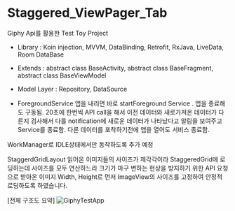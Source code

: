 # Staggered_ViewPager_Tab

Giphy Api를 활용한 Test Toy Project

- Library : 
Koin injection,
MVVM, DataBinding,
Retrofit, RxJava,
LiveData, 
Room DataBase

- Extends :
abstract class BaseActivity,
abstract class BaseFragment,
abstract class BaseViewModel

- Model Layer :
Repository,
DataSource

* ForegroundService 
앱을 내리면 바로 startForeground Service . 앱을 종료해도 구동됨. 20초에 한번씩 API call을 해서 이전 데이터와 새로가져온 데이터가 다른지 검사해서
다를 notification에 새로운 데이터가 나타났다고 알림을 보여주고 Service를 종료함.
다른 데이터를 포착하기전에 앱을 열어도 서비스 종료함.

WorkManager로 IDLE상태에서만 동작하도록 추가 예정

StaggerdGridLayout
읽어온 이미지들의 사이즈가 제각각이라 StaggeredGrid에 로딩하는데 사이즈를 모두 연산하느라 크기가 마구 변하는 현상을 방지하기 위한 
API 요청으로 받아온 이미지 Width, Height로 먼저 ImageView의 사이즈를 고정하여 안정적 로딩하도록 하였습니다.

[전체 구조도 요약]
![GiphyTestApp](https://user-images.githubusercontent.com/75989725/102716120-204d9500-431d-11eb-9e1d-732343f5ca72.jpg)
